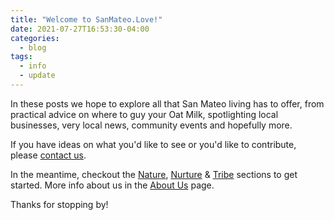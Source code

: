 ```yaml
---
title: "Welcome to SanMateo.Love!"
date: 2021-07-27T16:53:30-04:00
categories:
  - blog
tags:
  - info
  - update
---
```


In these posts we hope to explore all that San Mateo living has to offer, from practical advice on where to guy your Oat Milk, spotlighting local businesses, very local news, community events and hopefully more.

If you have ideas on what you'd like to see or you'd like to contribute, please [contact us](/about/).

In the meantime, checkout the [Nature](/outdoors/), [Nurture](/everyday/) & [Tribe](/community/) sections to get started. More info about us in the [About Us](/about/) page.

Thanks for stopping by!
